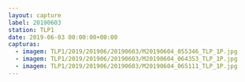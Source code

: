 ```yaml
---
layout: capture
label: 20190603
station: TLP1
date: 2019-06-03 00:00:00+00:00
capturas:
  - imagem: TLP1/2019/201906/20190603/M20190604_055346_TLP_1P.jpg
  - imagem: TLP1/2019/201906/20190603/M20190604_064353_TLP_1P.jpg
  - imagem: TLP1/2019/201906/20190603/M20190604_065111_TLP_1P.jpg
---
```


